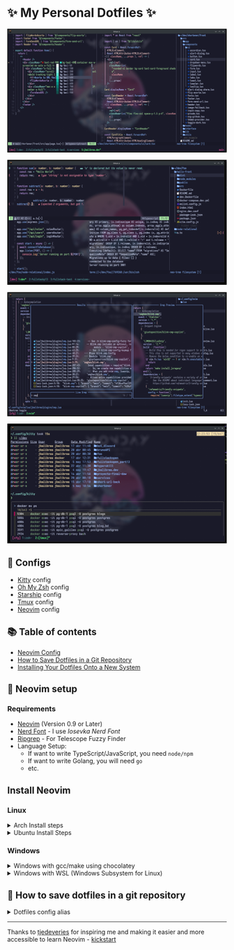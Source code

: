# ✨ My Personal Dotfiles ✨

![nvim](./images/nvim1.png)

![nvim2](./images/nvim2.png)

![nvim3](./images/nvim3.png)

![terminal](./images/terminal.png)

## 🔧 Configs

- [Kitty](https://sw.kovidgoyal.net/kitty/) config
- [Oh My Zsh](https://ohmyz.sh/) config
- [Starship](https://starship.rs/) config
- [Tmux](https://github.com/tmux/tmux) config
- [Neovim](https://neovim.io/) config

## 📚 Table of contents

- [Neovim Config](#neovim-config)
- [How to Save Dotfiles in a Git Repository](#how-to-save-dotfiles-in-a-git-repository)
- [Installing Your Dotfiles Onto a New System](#installing-your-dotfiles-onto-a-new-system-or-migrate-to-this-setup)

## 📝 Neovim setup

### Requirements

- [Neovim](https://neovim.io/) (Version 0.9 or Later)
- [Nerd Font](https://www.nerdfonts.com/) - I use _Iosevka Nerd Font_
- [Ripgrep](https://github.com/BurntSushi/ripgrep) - For Telescope Fuzzy Finder
- Language Setup:
  - If want to write TypeScript/JavaScript, you need `node/npm`
  - If want to write Golang, you will need `go`
  - etc.

## Install Neovim

### Linux

<details><summary>Arch Install steps</summary>

```bash
sudo pacman -S --noconfirm --needed gcc make git ripgrep fd unzip neovim
```

</details>

<details><summary>Ubuntu Install Steps</summary>

```bash
sudo add-apt-repository ppa:neovim-ppa/unstable -y
sudo apt update
sudo apt install make gcc ripgrep unzip git xclip neovim
```

</details>

### Windows

<details><summary>Windows with gcc/make using chocolatey</summary>

1. install [chocolatey](https://chocolatey.org/install)
   either follow the instructions on the page or use winget,
   run in cmd as **admin**:

```bash
winget install --accept-source-agreements chocolatey.chocolatey
```

2. install all requirements using choco, exit previous cmd and
   open a new one so that choco path is set, and run in cmd as **admin**:

```bash
choco install -y neovim git ripgrep wget fd unzip gzip mingw make
```

</details>

<details><summary>Windows with WSL (Windows Subsystem for Linux)</summary>

```bash
   wsl --install
   wsl
   sudo add-apt-repository ppa:neovim-ppa/unstable -y
   sudo apt update
   sudo apt install make gcc ripgrep unzip git xclip neovim
```

</details>

## 💾 How to save dotfiles in a git repository

<details><summary>Dotfiles config alias</summary>

Recently I read about this amazing technique in an [Hacker News thread](https://news.ycombinator.com/item?id=11070797) on people's solutions to store their [dotfiles](https://en.wikipedia.org/wiki/Dot-file).

In his words the technique below requires:

No extra tooling, no symlinks, files are tracked on a version control system, you can use different branches for different computers, you can replicate you configuration easily on new installation.

The technique consists in storing a [Git bare repository](http://www.saintsjd.com/2011/01/what-is-a-bare-git-repository/) in a "_side_" folder (like `$HOME/.cfg` or `$HOME/.myconfig`) using a specially crafted alias so that commands are run against that repository and not the usual `.git` local folder, which would interfere with any other Git repositories around.

## Starting from scratch

If you haven't been tracking your configurations in a Git repository before, you can start using this technique easily with these lines:

```bash
git init --bare $HOME/.cfg
alias config='/usr/bin/git --git-dir=$HOME/.cfg/ --work-tree=$HOME'
config config --local status.showUntrackedFiles no
echo "alias config='/usr/bin/git --git-dir=$HOME/.cfg/ --work-tree=$HOME'" >> $HOME/.bashrc

```

- The first line creates a folder `~/.cfg` which is a [Git bare repository](http://www.saintsjd.com/2011/01/what-is-a-bare-git-repository/) that will track our files.
- Then we create an alias `config` which we will use instead of the regular `git` when we want to interact with our configuration repository.
- We set a flag - local to the repository - to hide files we are not explicitly tracking yet. This is so that when you type `config status` and other commands later, files you are not interested in tracking will not show up as `untracked`.
- Also you can add the alias definition by hand to your `.bashrc` or use the the fourth line provided for convenience.

###### related material

After you've executed the setup any file within the `$HOME` folder can be versioned with normal commands, replacing `git` with your newly created `config` alias, like:

```bash
config status
config add .vimrc
config commit -m "Add vimrc"
config add .bashrc
config commit -m "Add bashrc"
config push
```

## Installing your dotfiles onto a new system (or migrate to this setup)

If you already store your configuration/dotfiles in a [Git repository](/git), on a new system you can migrate to this setup with the following steps:

- Prior to the installation make sure you have committed the alias to your `.bashrc` or `.zsh`:

```bash
alias config='/usr/bin/git --git-dir=$HOME/.cfg/ --work-tree=$HOME'
```

- And that your source repository ignores the folder where you'll clone it, so that you don't create weird recursion problems:

```bash
echo ".cfg" >> .gitignore
```

- Now clone your dotfiles into a [bare](http://www.saintsjd.com/2011/01/what-is-a-bare-git-repository/) repository in a "_dot_" folder of your `$HOME`:

```bash
git clone --bare <git-repo-url> $HOME/.cfg
```

- Define the alias in the current shell scope:

```bash
alias config='/usr/bin/git --git-dir=$HOME/.cfg/ --work-tree=$HOME'
```

- Checkout the actual content from the bare repository to your `$HOME`:

```bash
config checkout
```

- The step above might fail with a message like:

```bash
error: The following untracked working tree files would be overwritten by checkout:
    .bashrc
    .gitignore
Please move or remove them before you can switch branches.
Aborting
```

This is because your `$HOME` folder might already have some stock configuration files which would be overwritten by Git. The solution is simple: back up the files if you care about them, remove them if you don't care. I provide you with a possible rough shortcut to move all the offending files automatically to a backup folder:

```bash
mkdir -p .config-backup && \
config checkout 2>&1 | egrep "\s+\." | awk {'print $1'} | \
xargs -I{} mv {} .config-backup/{}
```

- Re-run the check out if you had problems:

```bash
config checkout
```

- Set the flag `showUntrackedFiles` to `no` on this specific (local) repository:

```bash
config config --local status.showUntrackedFiles no
```

- You're done, from now on you can now type `config` commands to add and update your dotfiles:

```bash
config status
config add .vimrc
config commit -m "Add vimrc"
config add .bashrc
config commit -m "Add bashrc"
config push
```

For completeness this is what I ended up with (tested on many freshly minted [Alpine Linux](http://www.alpinelinux.org/) containers to test it out):

```bash
    git clone --bare https://bitbucket.org/durdn/cfg.git $HOME/.cfg
    function config {
       /usr/bin/git --git-dir=$HOME/.cfg/ --work-tree=$HOME $@
    }
    mkdir -p .config-backup
    config checkout
    if [ $? = 0 ]; then
      echo "Checked out config.";
      else
        echo "Backing up pre-existing dot files.";
        config checkout 2>&1 | egrep "\s+\." | awk {'print $1'} | xargs -I{} mv {} .config-backup/{}
    fi;
    config checkout
    config config status.showUntrackedFiles no
```

[Source](https://www.atlassian.com/git/tutorials/dotfiles)

</details>

---

Thanks to [tjedeveries](https://github.com/tjdevries/) for inspiring me and making it easier and more accessible to learn Neovim - [kickstart](https://github.com/nvim-lua/kickstart.nvim/)
